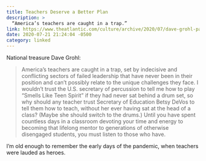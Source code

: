 ```yaml
---
title: Teachers Deserve a Better Plan
description: >
  “America’s teachers are caught in a trap.”
link: https://www.theatlantic.com/culture/archive/2020/07/dave-grohl-pandemic-reopening-schools-health-teachers/614422/
date: 2020-07-21 21:24:04 -0500
category: linked
---
```


National treasure Dave Grohl:

> America’s teachers are caught in a trap, set by indecisive and conflicting sectors of failed
> leadership that have never been in their position and can’t possibly relate to the unique
> challenges they face. I wouldn’t trust the U.S. secretary of percussion to tell me how to play
> “Smells Like Teen Spirit” if they had never sat behind a drum set, so why should any teacher trust
> Secretary of Education Betsy DeVos to tell them how to teach, without her ever having sat at the
> head of a class? (Maybe she should switch to the drums.) Until you have spent countless days in a
> classroom devoting your time and energy to becoming that lifelong mentor to generations of
> otherwise disengaged students, you must listen to those who have.

I’m old enough to remember the early days of the pandemic, when teachers were lauded as heroes.
